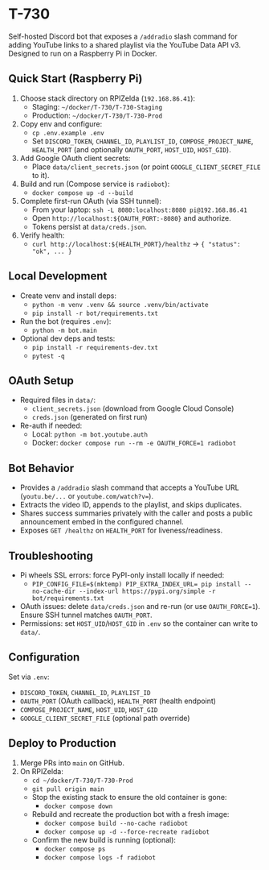 # T-730

Self-hosted Discord bot that exposes a `/addradio` slash command for adding YouTube links to a shared playlist via the YouTube Data API v3. Designed to run on a Raspberry Pi in Docker.

## Quick Start (Raspberry Pi)
1. Choose stack directory on RPIZelda (`192.168.86.41`):
   - Staging: `~/docker/T-730/T-730-Staging`
   - Production: `~/docker/T-730/T-730-Prod`
2. Copy env and configure:
   - `cp .env.example .env`
   - Set `DISCORD_TOKEN`, `CHANNEL_ID`, `PLAYLIST_ID`, `COMPOSE_PROJECT_NAME`, `HEALTH_PORT` (and optionally `OAUTH_PORT`, `HOST_UID`, `HOST_GID`).
3. Add Google OAuth client secrets:
   - Place `data/client_secrets.json` (or point `GOOGLE_CLIENT_SECRET_FILE` to it).
4. Build and run (Compose service is `radiobot`):
   - `docker compose up -d --build`
5. Complete first-run OAuth (via SSH tunnel):
   - From your laptop: `ssh -L 8080:localhost:8080 pi@192.168.86.41`
   - Open `http://localhost:${OAUTH_PORT:-8080}` and authorize.
   - Tokens persist at `data/creds.json`.
6. Verify health:
   - `curl http://localhost:${HEALTH_PORT}/healthz` → `{ "status": "ok", ... }`

## Local Development
- Create venv and install deps:
  - `python -m venv .venv && source .venv/bin/activate`
  - `pip install -r bot/requirements.txt`
- Run the bot (requires `.env`):
  - `python -m bot.main`
- Optional dev deps and tests:
  - `pip install -r requirements-dev.txt`
  - `pytest -q`

## OAuth Setup
- Required files in `data/`:
  - `client_secrets.json` (download from Google Cloud Console)
  - `creds.json` (generated on first run)
- Re-auth if needed:
  - Local: `python -m bot.youtube.auth`
  - Docker: `docker compose run --rm -e OAUTH_FORCE=1 radiobot`

## Bot Behavior
- Provides a `/addradio` slash command that accepts a YouTube URL (`youtu.be/...` or `youtube.com/watch?v=`).
- Extracts the video ID, appends to the playlist, and skips duplicates.
- Shares success summaries privately with the caller and posts a public announcement embed in the configured channel.
- Exposes `GET /healthz` on `HEALTH_PORT` for liveness/readiness.

## Troubleshooting
- Pi wheels SSL errors: force PyPI-only install locally if needed:
  - `PIP_CONFIG_FILE=$(mktemp) PIP_EXTRA_INDEX_URL= pip install --no-cache-dir --index-url https://pypi.org/simple -r bot/requirements.txt`
- OAuth issues: delete `data/creds.json` and re-run (or use `OAUTH_FORCE=1`). Ensure SSH tunnel matches `OAUTH_PORT`.
- Permissions: set `HOST_UID`/`HOST_GID` in `.env` so the container can write to `data/`.

## Configuration
Set via `.env`:
- `DISCORD_TOKEN`, `CHANNEL_ID`, `PLAYLIST_ID`
- `OAUTH_PORT` (OAuth callback), `HEALTH_PORT` (health endpoint)
- `COMPOSE_PROJECT_NAME`, `HOST_UID`, `HOST_GID`
- `GOOGLE_CLIENT_SECRET_FILE` (optional path override)

## Deploy to Production
1. Merge PRs into `main` on GitHub.
2. On RPIZelda:
   - `cd ~/docker/T-730/T-730-Prod`
   - `git pull origin main`
   - Stop the existing stack to ensure the old container is gone:
     - `docker compose down`
   - Rebuild and recreate the production bot with a fresh image:
     - `docker compose build --no-cache radiobot`
     - `docker compose up -d --force-recreate radiobot`
   - Confirm the new build is running (optional):
     - `docker compose ps`
     - `docker compose logs -f radiobot`

